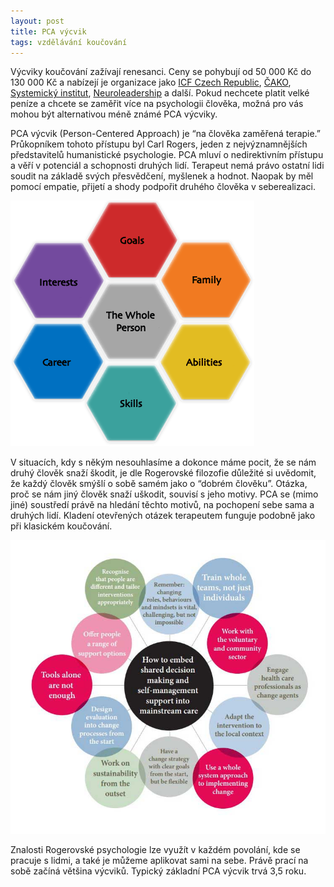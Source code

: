 ```yaml
---
layout: post
title: PCA výcvik
tags: vzdělávání koučování
---
```


Výcviky koučování zažívají renesanci. Ceny se pohybují od 50 000 Kč do 130 000 Kč a
nabízejí je organizace jako
[ICF Czech Republic](https://www.coachfederation.cz/cz/certifikace.html),
[ČAKO](http://www.cako.cz/cs/vyber-kouce/akreditovane-vycviky/),
[Systemický institut](http://www.systemicky-institut.cz/cs/vycvik-koucovani-2/),
[Neuroleadership](https://www.neuroleadership.cz) a další.
Pokud nechcete platit velké peníze a chcete se zaměřit více na psychologii člověka,
možná pro vás mohou být alternativou méně známé PCA výcviky.

<!--more-->

PCA výcvik (Person-Centered Approach) je “na člověka zaměřená terapie.”
Průkopníkem tohoto přístupu byl Carl Rogers, jeden z nejvýznamnějších představitelů
humanistické psychologie. PCA mluví o nedirektivním přístupu a věří v potenciál a schopnosti druhých lidí.
Terapeut nemá právo ostatní lidi soudit na základě svých přesvědčení, myšlenek a hodnot.
Naopak by měl pomocí empatie, přijetí a shody podpořit druhého člověka v seberealizaci.

![PCA výcvik](/images/blog/pca.png)

V situacích, kdy s někým nesouhlasíme a dokonce máme pocit, že se nám druhý člověk snaží škodit,
je dle Rogerovské filozofie důležité si uvědomit, že každý člověk smýšlí o sobě samém jako o “dobrém člověku”.
Otázka, proč se nám jiný člověk snaží uškodit, souvisí
s jeho motivy. PCA se (mimo jiné) soustředí právě na hledání těchto motivů, na pochopení sebe sama a druhých lidí.
Kladení otevřených otázek terapeutem funguje podobně jako při klasickém koučování.

![PCA v praxi](/images/blog/pca-practice.jpg)

Znalosti Rogerovské psychologie lze využít v každém povolání, kde se pracuje s lidmi, a také je můžeme
aplikovat sami na sebe. Právě prací na sobě začíná většina výcviků. Typický základní PCA výcvik trvá 3,5 roku.
